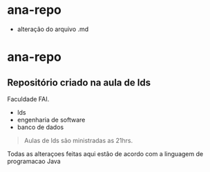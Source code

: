 # ana-repo

- alteração do arquivo .md


# ana-repo
## Repositório criado na aula de lds 

Faculdade FAI.

- lds
- engenharia de software 
- banco de dados


> Aulas de lds são ministradas as 21hrs.

Todas as alteraçoes feitas aqui estão de acordo com a linguagem de programacao Java 